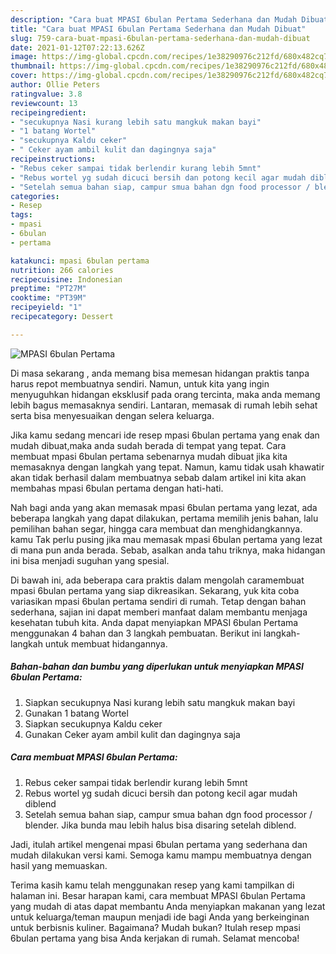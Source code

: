 ```yaml
---
description: "Cara buat MPASI 6bulan Pertama Sederhana dan Mudah Dibuat"
title: "Cara buat MPASI 6bulan Pertama Sederhana dan Mudah Dibuat"
slug: 759-cara-buat-mpasi-6bulan-pertama-sederhana-dan-mudah-dibuat
date: 2021-01-12T07:22:13.626Z
image: https://img-global.cpcdn.com/recipes/1e38290976c212fd/680x482cq70/mpasi-6bulan-pertama-foto-resep-utama.jpg
thumbnail: https://img-global.cpcdn.com/recipes/1e38290976c212fd/680x482cq70/mpasi-6bulan-pertama-foto-resep-utama.jpg
cover: https://img-global.cpcdn.com/recipes/1e38290976c212fd/680x482cq70/mpasi-6bulan-pertama-foto-resep-utama.jpg
author: Ollie Peters
ratingvalue: 3.8
reviewcount: 13
recipeingredient:
- "secukupnya Nasi kurang lebih satu mangkuk makan bayi"
- "1 batang Wortel"
- "secukupnya Kaldu ceker"
- " Ceker ayam ambil kulit dan dagingnya saja"
recipeinstructions:
- "Rebus ceker sampai tidak berlendir kurang lebih 5mnt"
- "Rebus wortel yg sudah dicuci bersih dan potong kecil agar mudah diblend"
- "Setelah semua bahan siap, campur smua bahan dgn food processor / blender. Jika bunda mau lebih halus bisa disaring setelah diblend."
categories:
- Resep
tags:
- mpasi
- 6bulan
- pertama

katakunci: mpasi 6bulan pertama 
nutrition: 266 calories
recipecuisine: Indonesian
preptime: "PT27M"
cooktime: "PT39M"
recipeyield: "1"
recipecategory: Dessert

---
```



![MPASI 6bulan Pertama](https://img-global.cpcdn.com/recipes/1e38290976c212fd/680x482cq70/mpasi-6bulan-pertama-foto-resep-utama.jpg)

Di masa  sekarang , anda memang bisa memesan hidangan praktis tanpa harus repot membuatnya sendiri. Namun, untuk kita yang ingin menyuguhkan hidangan eksklusif pada orang tercinta, maka anda memang lebih bagus memasaknya sendiri. Lantaran, memasak di rumah lebih sehat serta bisa menyesuaikan dengan selera keluarga.

Jika kamu sedang mencari ide resep mpasi 6bulan pertama yang enak dan mudah dibuat,maka anda sudah berada di tempat yang tepat. Cara membuat mpasi 6bulan pertama  sebenarnya mudah dibuat jika kita memasaknya dengan langkah yang tepat. Namun, kamu tidak usah khawatir akan tidak berhasil dalam membuatnya 
sebab dalam artikel ini kita akan membahas mpasi 6bulan pertama dengan hati-hati.  



Nah bagi anda yang akan memasak mpasi 6bulan pertama yang lezat, ada beberapa langkah yang dapat dilakukan, pertama memilih jenis bahan, lalu pemilihan bahan segar, hingga cara membuat dan menghidangkannya. kamu Tak perlu pusing jika mau memasak mpasi 6bulan pertama yang lezat di mana pun anda berada. Sebab, asalkan anda  tahu triknya, maka hidangan ini bisa menjadi suguhan yang spesial.

Di bawah ini, ada beberapa cara praktis  dalam mengolah caramembuat mpasi 6bulan pertama yang siap dikreasikan. Sekarang, yuk kita coba variasikan mpasi 6bulan pertama sendiri di rumah. Tetap dengan bahan sederhana, sajian ini dapat memberi manfaat dalam membantu menjaga kesehatan tubuh kita. Anda dapat menyiapkan MPASI 6bulan Pertama menggunakan 4 bahan dan 3 langkah pembuatan. Berikut ini langkah-langkah untuk membuat hidangannya.

<!--inarticleads1-->

##### Bahan-bahan dan bumbu yang diperlukan untuk menyiapkan MPASI 6bulan Pertama:

1. Siapkan secukupnya Nasi kurang lebih satu mangkuk makan bayi
1. Gunakan 1 batang Wortel
1. Siapkan secukupnya Kaldu ceker
1. Gunakan  Ceker ayam ambil kulit dan dagingnya saja




<!--inarticleads2-->

##### Cara membuat MPASI 6bulan Pertama:

1. Rebus ceker sampai tidak berlendir kurang lebih 5mnt
1. Rebus wortel yg sudah dicuci bersih dan potong kecil agar mudah diblend
1. Setelah semua bahan siap, campur smua bahan dgn food processor / blender. Jika bunda mau lebih halus bisa disaring setelah diblend.




Jadi, itulah artikel mengenai  mpasi 6bulan pertama  yang sederhana dan mudah dilakukan versi kami. Semoga kamu mampu membuatnya dengan hasil yang memuaskan. 

Terima kasih kamu telah menggunakan resep yang kami tampilkan di halaman ini. Besar harapan kami, cara membuat  MPASI 6bulan Pertama yang mudah di atas dapat membantu Anda menyiapkan makanan yang lezat untuk keluarga/teman maupun menjadi ide bagi Anda yang berkeinginan untuk berbisnis kuliner. Bagaimana? Mudah bukan? Itulah resep mpasi 6bulan pertama yang bisa Anda kerjakan di rumah. Selamat mencoba!

